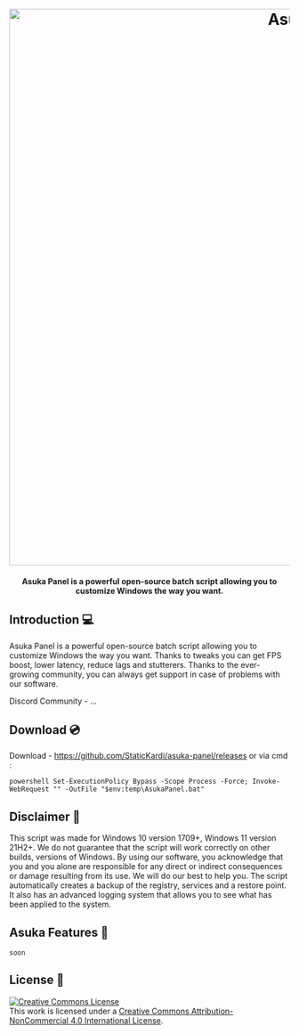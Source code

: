 <h1 align="center">
  <br>
  <a href="https://github.com/StaticKardi/asuka-panel"><img src="https://i.imgur.com/zLkODrG.jpeg" alt="Asuka" width="1000"></a>
</h1>
<h4 align="center">Asuka Panel is a powerful open-source batch script allowing you to customize Windows the way you want.</h4>

## Introduction 💻
Asuka Panel is a powerful open-source batch script allowing you to customize Windows the way you want. Thanks to tweaks you can get FPS boost, lower latency, reduce lags and stutterers.
Thanks to the ever-growing community, you can always get support in case of problems with our software.

Discord Community - ...

## Download 💿
Download - https://github.com/StaticKardi/asuka-panel/releases or via cmd :
```
powershell Set-ExecutionPolicy Bypass -Scope Process -Force; Invoke-WebRequest "" -OutFile "$env:temp\AsukaPanel.bat"
```

## Disclaimer 📌
This script was made for Windows 10 version 1709+, Windows 11 version 21H2+. We do not guarantee that the script will work correctly on other builds, versions of Windows. By using our software, you acknowledge that you and you alone are responsible for any direct or indirect consequences or damage resulting from its use. We will do our best to help you.
The script automatically creates a backup of the registry, services and a restore point. It also has an advanced logging system that allows you to see what has been applied to the system.

## Asuka Features 🔨

```
soon
```

## License 📒
<a rel="license" href="http://creativecommons.org/licenses/by-nc/4.0/"><img alt="Creative Commons License" style="border-width:0" /></a><br />This work is licensed under a <a rel="license" href="http://creativecommons.org/licenses/by-nc/4.0/">Creative Commons Attribution-NonCommercial 4.0 International License</a>.
